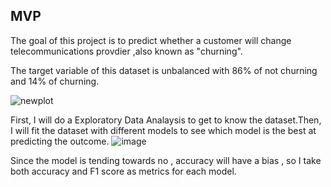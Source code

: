 ## MVP
The goal of this project is to predict whether a customer will change telecommunications provdier ,also known as "churning".

The target variable of this dataset is unbalanced with 86% of not churning and 14% of churning.

![newplot](https://user-images.githubusercontent.com/63031028/189789465-97a245ec-02ee-4ab1-9e1b-b8c3e4a7ca8f.png)

First, I will do a Exploratory Data Analaysis to get to know the dataset.Then, I will fit the dataset with different models to see which model is the best at predicting the outcome.
![image](https://user-images.githubusercontent.com/63031028/189792591-83e27196-a065-468d-b7fe-d0d8f11d751c.png)



 Since the model is tending towards no , accuracy will have a bias , so I take both accuracy and F1 score as metrics for each model.
